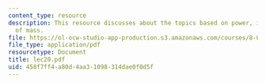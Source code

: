 ```yaml
---
content_type: resource
description: This resource discusses about the topics based on power, impulse, center
  of mass.
file: https://ol-ocw-studio-app-production.s3.amazonaws.com/courses/8-01l-physics-i-classical-mechanics-fall-2005/458f7ff4a80d4aa31098314dae0f0d5f_lec20.pdf
file_type: application/pdf
resourcetype: Document
title: lec20.pdf
uid: 458f7ff4-a80d-4aa3-1098-314dae0f0d5f
---
```

